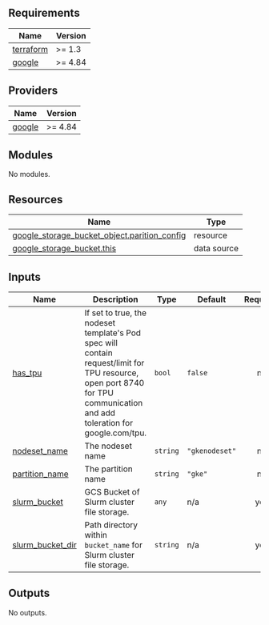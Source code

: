 <!-- BEGINNING OF PRE-COMMIT-TERRAFORM DOCS HOOK -->
## Requirements

| Name | Version |
|------|---------|
| <a name="requirement_terraform"></a> [terraform](#requirement\_terraform) | >= 1.3 |
| <a name="requirement_google"></a> [google](#requirement\_google) | >= 4.84 |

## Providers

| Name | Version |
|------|---------|
| <a name="provider_google"></a> [google](#provider\_google) | >= 4.84 |

## Modules

No modules.

## Resources

| Name | Type |
|------|------|
| [google_storage_bucket_object.parition_config](https://registry.terraform.io/providers/hashicorp/google/latest/docs/resources/storage_bucket_object) | resource |
| [google_storage_bucket.this](https://registry.terraform.io/providers/hashicorp/google/latest/docs/data-sources/storage_bucket) | data source |

## Inputs

| Name | Description | Type | Default | Required |
|------|-------------|------|---------|:--------:|
| <a name="input_has_tpu"></a> [has\_tpu](#input\_has\_tpu) | If set to true, the nodeset template's Pod spec will contain request/limit for TPU resource, open port 8740 for TPU communication and add toleration for google.com/tpu. | `bool` | `false` | no |
| <a name="input_nodeset_name"></a> [nodeset\_name](#input\_nodeset\_name) | The nodeset name | `string` | `"gkenodeset"` | no |
| <a name="input_partition_name"></a> [partition\_name](#input\_partition\_name) | The partition name | `string` | `"gke"` | no |
| <a name="input_slurm_bucket"></a> [slurm\_bucket](#input\_slurm\_bucket) | GCS Bucket of Slurm cluster file storage. | `any` | n/a | yes |
| <a name="input_slurm_bucket_dir"></a> [slurm\_bucket\_dir](#input\_slurm\_bucket\_dir) | Path directory within `bucket_name` for Slurm cluster file storage. | `string` | n/a | yes |

## Outputs

No outputs.
<!-- END OF PRE-COMMIT-TERRAFORM DOCS HOOK -->
